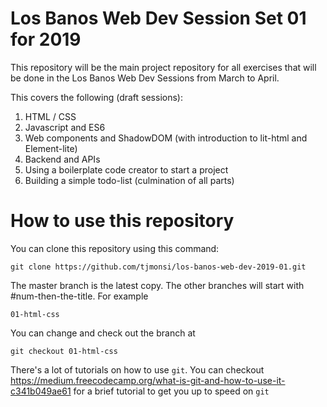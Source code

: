 # Los Banos Web Dev Session Set 01 for 2019
This repository will be the main project repository for all exercises that will be done in the Los Banos Web Dev Sessions from March to April.

This covers the following (draft sessions):
1. HTML / CSS
2. Javascript and ES6
3. Web components and ShadowDOM (with introduction to lit-html and Element-lite)
4. Backend and APIs
5. Using a boilerplate code creator to start a project
6. Building a simple todo-list (culmination of all parts)

# How to use this repository

You can clone this repository using this command:

```
git clone https://github.com/tjmonsi/los-banos-web-dev-2019-01.git
```

The master branch is the latest copy. The other branches will start with #num-then-the-title. For example

```
01-html-css
```

You can change and check out the branch at

```
git checkout 01-html-css
```

There's a lot of tutorials on how to use `git`. You can checkout https://medium.freecodecamp.org/what-is-git-and-how-to-use-it-c341b049ae61 for a brief tutorial to get you up to speed on `git`
